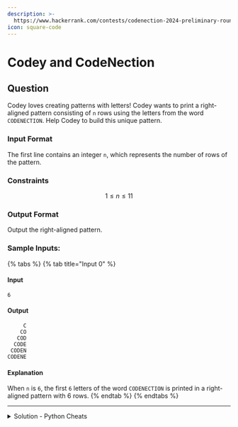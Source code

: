 ```yaml
---
description: >-
  https://www.hackerrank.com/contests/codenection-2024-preliminary-round-closed-category/challenges/cn24-1
icon: square-code
---
```


# Codey and CodeNection

## Question

Codey loves creating patterns with letters! Codey wants to print a right-aligned pattern consisting of `n` rows using the letters from the word `CODENECTION`. Help Codey to build this unique pattern.

### Input Format

The first line contains an integer `n`, which represents the number of rows of the pattern.

### Constraints

$$
1 \le n \le 11
$$

### Output Format

Output the right-aligned pattern.

### Sample Inputs:

{% tabs %}
{% tab title="Input 0" %}
#### Input

```
6
```

#### Output

```
     C
    CO
   COD
  CODE
 CODEN
CODENE
```

#### Explanation

When `n` is `6`, the first `6` letters of the word `CODENECTION` is printed in a right-aligned pattern with 6 rows.
{% endtab %}
{% endtabs %}

***

<details>

<summary>Solution - Python Cheats</summary>

The hardest part of this question is actually to print a right-aligned pattern. Luckily for Python, it does have a function to handle with this :D&#x20;

Otherwise, receive the input, slice CODENECTION into an array with chars, loop it and print the char with range i \[:i] + rjust() function.

Here's the solution:

```python
t = int(input())
string = "CODENECTION"

for i in range(1, t+1):
    print(string[:i].rjust(t))
```

</details>
